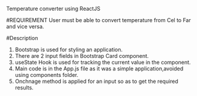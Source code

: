 Temperature converter using ReactJS 

#REQUIREMENT
User must be able to convert temperature from Cel to Far and vice versa.


#Description
1) Bootstrap is used for styling an application.
2) There are 2 input fields in Bootstrap Card component.
3) useState Hook is used for tracking the current value in the component. 
4) Main code is in the App.js file as it was a simple application,avoided 
   using components folder. 
5) Onchnage method is applied for an input so as to get the required results.